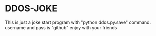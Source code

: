 # DDOS-JOKE
This is just a joke
start program with "python ddos.py.save" command.
username and pass is "github"
enjoy with your friends
